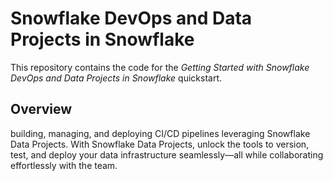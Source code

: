 # Snowflake DevOps and Data Projects in Snowflake

This repository contains the code for the *Getting Started with Snowflake DevOps and Data Projects in Snowflake* quickstart.

## Overview

building, managing, and deploying CI/CD pipelines leveraging Snowflake Data Projects. With Snowflake Data Projects, unlock the tools to version, test, and deploy your data infrastructure seamlessly—all while collaborating effortlessly with the team.


